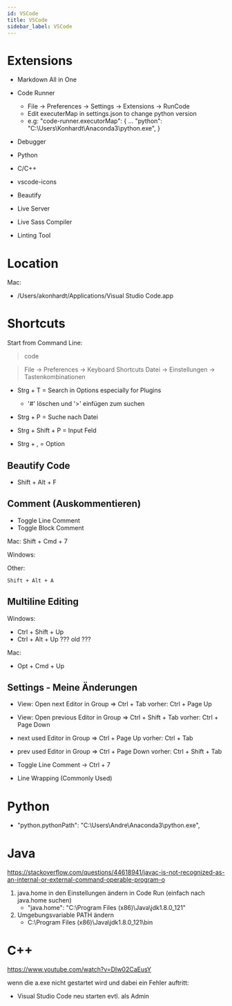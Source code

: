 ```yaml
---
id: VSCode
title: VSCode
sidebar_label: VSCode
---
```


# Extensions

- Markdown All in One
- Code Runner
    - File -> Preferences -> Settings -> Extensions -> RunCode
    - Edit executerMap in settings.json to change python version
    - e.g:
        "code-runner.executorMap": {
            ...
            "python": "C:\\Users\\Konhardt\\Anaconda3\\python.exe",
        }
    
- Debugger
- Python
- C/C++
- vscode-icons
- Beautify
- Live Server
- Live Sass Compiler
- Linting Tool

# Location

Mac:
- /Users/akonhardt/Applications/Visual Studio Code.app


# Shortcuts

Start from Command Line:
> code

> File  -> Preferences   -> Keyboard Shortcuts
> Datei -> Einstellungen -> Tastenkombinationen

- Strg + T = Search in Options especially for Plugins
    - '#' löschen und '>' einfügen zum suchen

- Strg + P   = Suche nach Datei
- Strg + Shift + P   = Input Feld

- Strg + ,   = Option

## Beautify Code

- Shift + Alt + F

## Comment (Auskommentieren)

- Toggle Line Comment
- Toggle Block Comment

Mac:
    Shift + Cmd + 7

Windows:

Other:

    Shift + Alt + A

## Multiline Editing

Windows:
- Ctrl + Shift + Up
- Ctrl + Alt + Up ??? old ???

Mac:
- Opt + Cmd + Up

## Settings - Meine Änderungen

- View: Open next Editor in Group               =>  Ctrl + Tab          vorher: Ctrl + Page Up   
- View: Open previous Editor in Group           =>  Ctrl + Shift + Tab  vorher: Ctrl + Page Down

- next used Editor in Group => Ctrl + Page Up       vorher: Ctrl + Tab  
- prev used Editor in Group => Ctrl + Page Down     vorher: Ctrl + Shift + Tab  

- Toggle Line Comment -> Ctrl + 7

- Line Wrapping (Commonly Used)

# Python

- "python.pythonPath": "C:\\Users\\Andre\\Anaconda3\\python.exe",

# Java

https://stackoverflow.com/questions/44618941/javac-is-not-recognized-as-an-internal-or-external-command-operable-program-o

1. java.home in den Einstellungen ändern in Code Run (einfach nach java.home suchen)
    - "java.home": "C:\\Program Files (x86)\\Java\\jdk1.8.0_121"
2. Umgebungsvariable PATH ändern
    - C:\Program Files (x86)\Java\jdk1.8.0_121\bin

# C++

https://www.youtube.com/watch?v=DIw02CaEusY

wenn die a.exe nicht gestartet wird und dabei ein Fehler auftritt:
- Visual Studio Code neu starten evtl. als Admin